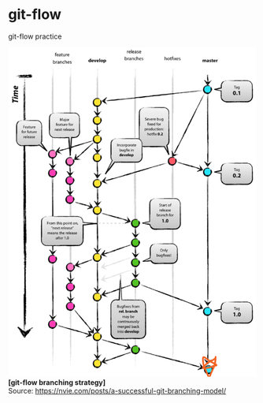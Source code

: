 # git-flow
git-flow practice

![git-flow branching strategy](imgs/git_flow_last.png)  
**[git-flow branching strategy]**  
Source: https://nvie.com/posts/a-successful-git-branching-model/  